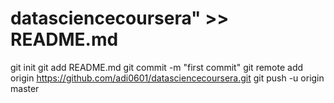 # datasciencecoursera" >> README.md
git init
git add README.md
git commit -m "first commit"
git remote add origin https://github.com/adi0601/datasciencecoursera.git
git push -u origin master
